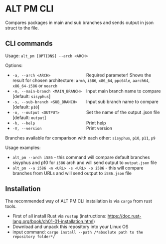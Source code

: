 # ALT PM CLI
Compares packages in main and sub branches and sends output in json struct to the file. 

## CLI commands
Usage: `alt_pm [OPTIONS] --arch <ARCH>`

Options:
*  `-a, --arch <ARCH>                `Required parameter! Shows the result for chosen architecture: `armh`, `i586`, `x86_64`, `ppc64le`, `aarch64`, `x86_64-i586` or `noarch`
*  `-m, --main-branch <MAIN_BRANCH>  `Input main branch name to compare [default: `sisyphus`]
*  `-s, --sub-branch <SUB_BRANCH>    `Input sub branch name to compare [default: `p10`]
*  `-o, --output <OUTPUT>            `Set the name of the output .json file [default: `output`]
*  `-h, --help                       `Print help
*  `-V, --version                    `Print version

 Branches available for comparison with each other: `sisyphus`, `p10`, `p11`, `p9`

Usage examples: 
- `alt_pm --arch i586` - this command will compare default branches sisyphus and p10 for `i586` arch and will send output to `output.json` file 
- `alt_pm --a i586 -m <URL> -s <URL> -o i586` - this will compare branches from URLs and will send output to `i586.json` file 

## Installation
The recommended way of ALT PM CLI installation is via `cargo` from rust tools. 

* First of all install Rust via `rustup` (instructions: https://doc.rust-lang.org/book/ch01-01-installation.html)
* Download and unpack this repository into your Linux OS
* input command: `cargo install --path /*absolute path to the repository folder*/`   